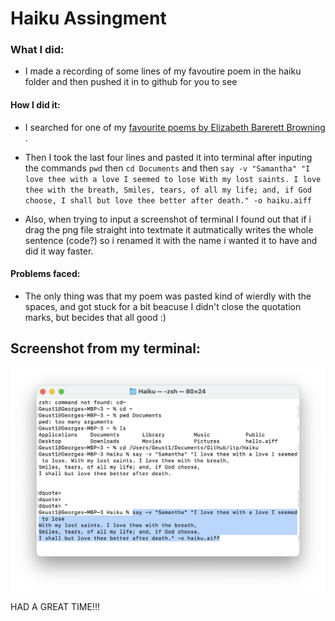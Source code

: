# Haiku Assingment 

### What I did:
- I made a recording of some lines of my favoutire poem in the haiku folder and then pushed it in to github for you to see

#### How I did it:

- I searched for one of my [favourite poems by Elizabeth Barerett Browning ](https://poets.org/poem/how-do-i-love-thee-sonnet-43). 

- Then I took the last four lines and pasted it into terminal after inputing the commands `pwd` then `cd Documents` and then `say -v "Samantha" "I love thee with a love I seemed to lose With my lost saints. I love thee with the breath, Smiles, tears, of all my life; and, if God choose, I shall but love thee better after death." -o haiku.aiff`

- Also, when trying to input a screenshot of terminal I found out that if i drag the png file straight into textmate it autmatically writes the whole sentence (code?) so i renamed it with the name i wanted it to have and did it way faster.  

#### Problems faced:

- The only thing was that my poem was pasted kind of wierdly with the spaces, and got stuck for a bit beacuse I didn't close the quotation marks,  but becides that all good :)



## Screenshot from my terminal:

![Screenshot Of Terminal Commands For Haiku](screenshot%20of%20terminal%20commands%20for%20haiku.png)




HAD A GREAT TIME!!!
